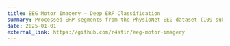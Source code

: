 ```yaml
---
title: EEG Motor Imagery – Deep ERP Classification
summary: Processed ERP segments from the PhysioNet EEG dataset (109 subjects) for motor imagery classification. Evaluated RF, LSTM, CNN, EEGNet via cross-validation and full-dataset training. Reached 74.34% accuracy with EEGNet, outperforming traditional and sequence models.
date: 2025-01-01
external_link: https://github.com/r4stin/eeg-motor-imagery
---
```

